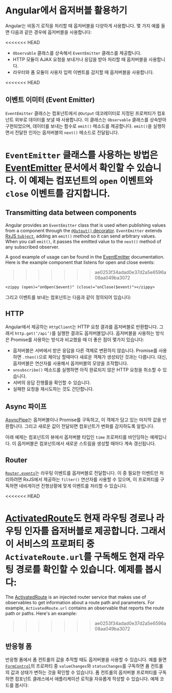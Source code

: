 <!--
# Observables in Angular
-->
# Angular에서 옵저버블 활용하기

<!--
Angular makes use of observables as an interface to handle a variety of common asynchronous operations. For example:
-->
Angular는 비동기 로직을 처리할 때 옵저버블을 다양하게 사용합니다. 몇 가지 예를 들면 다음과 같은 경우에 옵저버블을 사용합니다:

<<<<<<< HEAD
<!--
* The `EventEmitter` class extends `Observable`.
=======
* You can define [custom events](guide/template-syntax#custom-events-with-eventemitter) that send observable output data from a child to a parent component.
>>>>>>> ae0253f34adad0e37d2a5e6596a08aa049ba3072
* The HTTP module uses observables to handle AJAX requests and responses.
* The Router and Forms modules use observables to listen for and respond to user-input events.
-->
* `Observable` 클래스를 상속해서 `EventEmitter` 클래스를 제공합니다.
* HTTP 모듈이 AJAX 요청을 보내거나 응답을 받아 처리할 때 옵저버블을 사용합니다.
* 라우터와 폼 모듈이 사용자 입력 이벤트를 감지할 때 옵저버블을 사용합니다. 

<<<<<<< HEAD
<!--
## Event emitter
-->
## 이벤트 이미터 (Event Emitter)

<!--
Angular provides an `EventEmitter` class that is used when publishing values from a component through the `@Output()` decorator. `EventEmitter` extends `Observable`, adding an `emit()` method so it can send arbitrary values. When you call `emit()`, it passes the emitted value to the `next()` method of any subscribed observer.
-->
`EventEmitter` 클래스는 컴포넌트에서 `@Output` 데코레이터로 지정된 프로퍼티가 컴포넌트 외부로 데이터를 보낼 때 사용합니다. 이 클래스는 `Observable` 클래스를 상속받아 구현되었으며, 데이터를 보내는 함수로 `emit()` 메소드를 제공합니다. `emit()`을 실행하면서 전달한 인자는 옵저버블의 `next()` 메소드로 전달됩니다.

<!--
A good example of usage can be found on the [EventEmitter](https://angular.io/api/core/EventEmitter) documentation. Here is the example component that listens for open and close events:
-->
`EventEmitter` 클래스를 사용하는 방법은 [EventEmitter](https://angular.io/api/core/EventEmitter) 문서에서 확인할 수 있습니다. 이 예제는 컴포넌트의 `open` 이벤트와 `close` 이벤트를 감지합니다.
=======
## Transmitting data between components

Angular provides an `EventEmitter` class that is used when publishing values from a component through the [`@Output()` decorator](guide/template-syntax#how-to-use-output).
`EventEmitter` extends [RxJS `Subject`](https://rxjs.dev/api/index/class/Subject), adding an `emit()` method so it can send arbitrary values.
When you call `emit()`, it passes the emitted value to the `next()` method of any subscribed observer.

A good example of usage can be found in the [EventEmitter](https://angular.io/api/core/EventEmitter) documentation. Here is the example component that listens for open and close events:
>>>>>>> ae0253f34adad0e37d2a5e6596a08aa049ba3072

`<zippy (open)="onOpen($event)" (close)="onClose($event)"></zippy>`

<!--
Here is the component definition:
-->
그리고 이벤트를 보내는 컴포넌트는 다음과 같이 정의되어 있습니다:

<code-example path="observables-in-angular/src/main.ts" header="EventEmitter" region="eventemitter"></code-example>

## HTTP

<!--
Angular’s `HttpClient` returns observables from HTTP method calls. For instance, `http.get(‘/api’)` returns an observable. This provides several advantages over promise-based HTTP APIs:
-->
Angular에서 제공하는 `HttpClient`는 HTTP 요청 결과를 옵저버블로 반환합니다. 그래서 `http.get(‘/api’)`를 실행한 결과도 옵저버블입니다. 옵저버블을 사용하는 방식은 Promise를 사용하는 방식과 비교했을 때 더 좋은 점이 몇가지 있습니다:

<!--
* Observables do not mutate the server response (as can occur through chained `.then()` calls on promises). Instead, you can use a series of operators to transform values as needed.
* HTTP requests are cancellable through the `unsubscribe()` method.
* Requests can be configured to get progress event updates.
* Failed requests can be retried easily.
-->
* 옵저버블은 서버에서 받은 응답을 다른 객체로 변환하지 않습니다. Promise를 사용하면 `.then()`으로 체이닝 할때마다 새로운 객체가 생성되던 것과는 다릅니다. 대신, 옵저버블은 연산자를 사용해서 옵저버블의 모양을 조작합니다.
* `unsubscribe()` 메소드를 실행하면 아직 완료되지 않은 HTTP 요청을 취소할 수 있습니다.
* 서버의 응답 진행률을 확인할 수 있습니다.
* 실패한 요청을 재시도하는 것도 간단합니다.

<!--
## Async pipe
-->
## Async 파이프

<!--
The [AsyncPipe](https://angular.io/api/common/AsyncPipe) subscribes to an observable or promise and returns the latest value it has emitted. When a new value is emitted, the pipe marks the component to be checked for changes.
-->
[AsyncPipe](https://angular.io/api/common/AsyncPipe)는 옵저버블이나 Promise를 구독하고, 이 객체가 담고 있는 마지막 값을 반환합니다. 그리고 새로운 값이 전달되면 컴포넌트가 변화를 감지하도록 알립니다.

<!--
The following example binds the `time` observable to the component's view. The observable continuously updates the view with the current time.
-->
아래 예제는 컴포넌트의 뷰에서 옵저버블 타입인 `time` 프로퍼티를 바인딩하는 예제입니다. 이 옵저버블은 컴포넌트에서 새로운 스트림을 생성할 때마다 계속 갱신됩니다.

<code-example path="observables-in-angular/src/main.ts" header="Using async pipe" region="pipe"></code-example>

## Router

<!--
[`Router.events`](https://angular.io/api/router/Router#events) provides events as observables. You can use the `filter()` operator from RxJS to look for events of interest, and subscribe to them in order to make decisions based on the sequence of events in the navigation process. Here's an example:
-->
[`Router.events`](https://angular.io/api/router/Router#events)는 라우팅 이벤트를 옵저버블로 전달합니다. 이 중 필요한 이벤트만 처리하려면 RxJS에서 제공하는 `filter()` 연산자를 사용할 수 있으며, 이 프로퍼티를 구독하면 네비게이션 진행상황에 맞게 이벤트를 처리할 수 있습니다.

<code-example path="observables-in-angular/src/main.ts" header="Router events" region="router"></code-example>

<<<<<<< HEAD
<!--
The [ActivatedRoute](https://angular.io/api/router/ActivatedRoute) is an injected router service that makes use of observables to get information about a route path and parameters. For example, `ActivateRoute.url` contains an observable that reports the route path or paths. Here's an example:
-->
[ActivatedRoute](https://angular.io/api/router/ActivatedRoute)도 현재 라우팅 경로나 라우팅 인자를 옵저버블로 제공합니다. 그래서 이 서비스의 프로퍼티 중 `ActivateRoute.url`를 구독해도 현재 라우팅 경로를 확인할 수 있습니다.  예제를 봅시다:
=======
The [ActivatedRoute](https://angular.io/api/router/ActivatedRoute) is an injected router service that makes use of observables to get information about a route path and parameters. For example, `ActivatedRoute.url` contains an observable that reports the route path or paths. Here's an example:
>>>>>>> ae0253f34adad0e37d2a5e6596a08aa049ba3072

<code-example path="observables-in-angular/src/main.ts" header="ActivatedRoute" region="activated_route"></code-example>

<!--
## Reactive forms
-->
## 반응형 폼

<!--
Reactive forms have properties that use observables to monitor form control values. The [`FormControl`](https://angular.io/api/forms/FormControl) properties `valueChanges` and `statusChanges` contain observables that raise change events. Subscribing to an observable form-control property is a way of triggering application logic within the component class. For example:
-->
반응형 폼에서 폼 컨트롤의 값을 추적할 때도 옵저버블을 사용할 수 있습니다. 예를 들면 [`FormControl`](https://angular.io/api/forms/FormControl)의 프로퍼티 중 `valueChanges`와 `statusChanges`를 구독하면 폼 컨트롤의 값과 상태가 변하는 것을 확인할 수 있습니다. 폼 컨트롤의 옵저버블 프로퍼티를 구독하면 컴포넌트 클래스에서 애플리케이션 로직을 자유롭게 작성할 수 있습니다.
예제 코드를 봅시다:

<code-example path="observables-in-angular/src/main.ts" header="Reactive forms" region="forms"></code-example>
